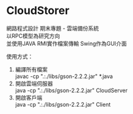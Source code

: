 # CloudStorer

網路程式設計 期末專題 - 雲端備份系統    
以RPC模型為研究方向  
並使用JAVA RMI實作檔案傳輸 Swing作為GUI介面  
  
  
使用方式： 
1. 編譯所有檔案  
javac -cp ".:./libs/gson-2.2.2.jar" *.java 
3. 開啟雲端伺服器  
java -cp ".:./libs/gson-2.2.2.jar" CloudServer  
5. 開啟客戶端  
java -cp ".:./libs/gson-2.2.2.jar" Client
